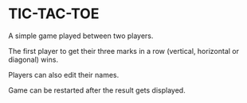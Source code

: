 # TIC-TAC-TOE

A simple game played between two players.

The first player to get their three marks in a row (vertical, horizontal or diagonal) wins.

Players can also edit their names.

Game can be restarted after the result gets displayed.